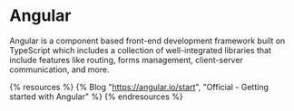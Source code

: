 <DedicatedRoadmap
  href='/angular'
  title='Angular Roadmap'
  description='Click to check the detailed Angular Roadmap.'
/>

# Angular

Angular is a component based front-end development framework built on TypeScript which includes a collection of well-integrated libraries that include features like routing, forms management, client-server communication, and more.

{% resources %}
  {% Blog "https://angular.io/start", "Official - Getting started with Angular" %}
{% endresources %}
